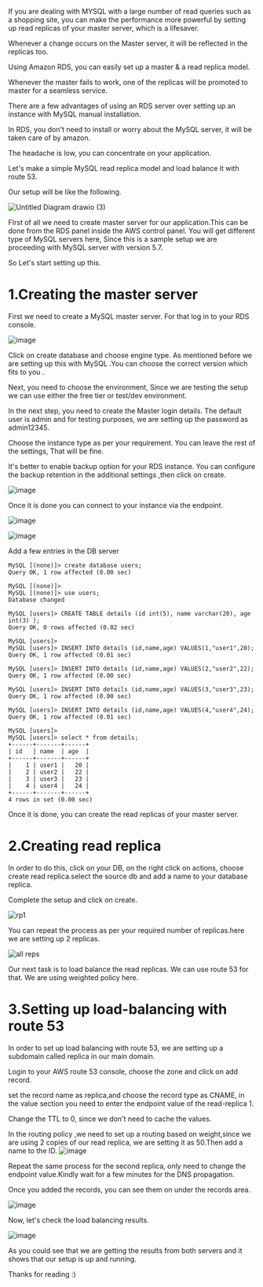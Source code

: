 

If you are dealing with MYSQL with a large number of read queries such as a shopping site, you can make the performance more powerful by setting up read replicas 
of your master server, which is a lifesaver.


Whenever a change occurs on the Master server, it will be reflected in the replicas too.

Using Amazon RDS, you can easily set up a master & a read replica model.

Whenever the master fails to work, one of the replicas will be promoted to master for a seamless service.

There are a few advantages of using an RDS server over setting up an instance with MySQL manual installation.

In RDS, you don't need to install or worry about the MySQL server, it will be taken care of by amazon.

The headache is low, you can concentrate on your application.

Let's make a simple MySQL read replica model and load balance it with route 53.

Our setup will be like the following.

![Untitled Diagram drawio (3)](https://user-images.githubusercontent.com/61390678/215254401-8ec74c44-4c32-477f-911c-551e7b045c9d.png)

FIrst of all we need to create master server for our application.This can be done from the RDS panel inside the AWS control panel.
You will get different type of MySQL servers here, Since this is a sample setup we are proceeding with MySQL server with version 5.7.

So Let's start setting up this.

1.Creating the master server
=========================
First we need to create a MySQL master server. For that log in to your RDS console.

![image](https://user-images.githubusercontent.com/61390678/215254457-1204edfa-8b78-433e-839e-725e8baec351.png)


Click on create database and choose engine type. As mentioned before we are setting up this with MySQL .You can choose the correct version which fits to you .

Next, you need to choose the environment, Since we are testing the setup we can use either the free tier or test/dev environment.

In the next step, you need to create the Master login details. The default user is admin and for testing purposes, we are setting up the password as admin12345.

Choose the instance type as per your requirement. You can leave the rest of the settings, That will be fine.


It's better to enable backup option for your RDS instance. You can configure the backup retention in the additional settings ,then click on create.

![image](https://user-images.githubusercontent.com/61390678/215254499-8f135ffb-bce9-4191-b74c-bb494a978509.png)

Once it is done you can connect to your instance via the endpoint.

![image](https://user-images.githubusercontent.com/61390678/215254533-63275d4b-d5e5-459e-a22a-3412bc53d899.png)

![image](https://user-images.githubusercontent.com/61390678/215254582-c7145363-d6e8-41cb-9da1-07af94c2ad17.png)

Add a few entries in the DB server

```
MySQL [(none)]> create database users;
Query OK, 1 row affected (0.00 sec)

MySQL [(none)]>
MySQL [(none)]> use users;
Database changed

MySQL [users]> CREATE TABLE details (id int(5), name varchar(20), age int(3) );
Query OK, 0 rows affected (0.02 sec)

MySQL [users]>
MySQL [users]> INSERT INTO details (id,name,age) VALUES(1,"user1",20);
Query OK, 1 row affected (0.01 sec)

MySQL [users]> INSERT INTO details (id,name,age) VALUES(2,"user2",22);
Query OK, 1 row affected (0.00 sec)

MySQL [users]> INSERT INTO details (id,name,age) VALUES(3,"user3",23);
Query OK, 1 row affected (0.00 sec)

MySQL [users]> INSERT INTO details (id,name,age) VALUES(4,"user4",24);
Query OK, 1 row affected (0.01 sec)

MySQL [users]>
MySQL [users]> select * from details;
+------+-------+------+
| id   | name  | age  |
+------+-------+------+
|    1 | user1 |   20 |
|    2 | user2 |   22 |
|    3 | user3 |   23 |
|    4 | user4 |   24 |
+------+-------+------+
4 rows in set (0.00 sec)

```

Once it is done, you can create the read replicas of your master server.

2.Creating read replica
======================
In order to do this, click on your DB, on the right click on actions, choose create read replica.select the source db and add a name to your database replica.

Complete the setup and click on create.

![rp1](https://user-images.githubusercontent.com/61390678/215254706-fe14c3f7-d5f3-4c1d-927c-3798118fab9c.png)


You can repeat the process as per your required number of replicas.here we are setting up 2 replicas.

![all reps](https://user-images.githubusercontent.com/61390678/215254723-df6efdbf-82be-41c5-a711-9085eed99acd.png)


Our next task is to load balance the read replicas. We can use route 53 for that. We are using weighted policy here.

3.Setting up load-balancing with route 53
=========================================

In order to set up load balancing with route 53, we are setting up a subdomain called replica in our main domain.

Login to your AWS route 53 console, choose the zone and click on add record.

set the record name as replica,and choose the record type as CNAME, in the value section you need to enter the endpoint value of the read-replica 1.

Change the TTL to  0, since we don't need to cache the values.

In the routing policy ,we need to set up a routing based on weight,since we are using 2 copies of our read replica, we are setting it as 50.Then add a name to the ID.
![image](https://user-images.githubusercontent.com/61390678/215254855-77260a22-8377-4ab1-8034-02640fdaee7c.png)

Repeat the same process for the second replica, only need to change the endpoint value.Kindly wait for a few minutes for the DNS propagation.

Once you added the records, you can see them on under the records area.

![image](https://user-images.githubusercontent.com/61390678/215254883-6ef36d5b-f385-483f-9b76-48b14be08afe.png)

Now, let's check the load balancing results.

![image](https://user-images.githubusercontent.com/61390678/215254931-e9b85f28-3e72-4d49-9423-24b7f05372fa.png)


As you could see that we are getting the results from both servers and it shows that our setup  is up and running.

Thanks for reading :)
